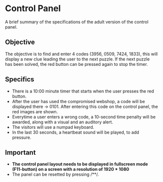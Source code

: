 # Control Panel
A brief summary of the specifications of the adult version of the control panel.

## Objective
The objective is to find and enter 4 codes (3956, 0509, 7424, 1833), this will display a new clue leading the user to the next puzzle. If the next puzzle has been solved, the red button can be pressed again to stop the timer.

## Specifics
- There is a 10:00 minute timer that starts when the user presses the red button.
- After the user has used the compromised webshop, a code will be displayed there -> 0101. After entering this code on the control panel, the red images are shown.
- Everytime a user enters a wrong code, a 10-second time penalty will be awarded, along with a visual and an auditory alert.
- The visitors will use a numpad keyboard. 
- In the last 30 seconds, a heartbeat sound will be played, to add pressure.

## Important
- **The control panel layout needs to be displayed in fullscreen mode (F11-button) on a screen with a resolution of 1920 * 1080**
- The panel can be resetted by pressing /**/.




